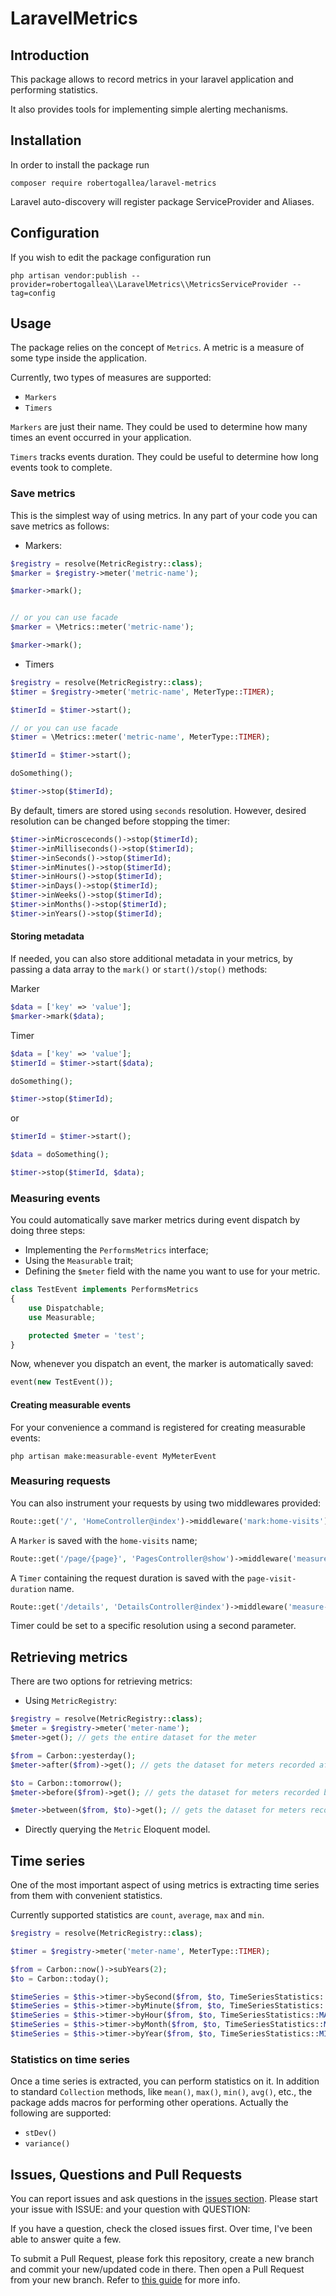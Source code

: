 # LaravelMetrics

## Introduction

This package allows to record metrics in your laravel application and performing statistics.

It also provides tools for implementing simple alerting mechanisms.

## Installation
In order to install the package run

`composer require robertogallea/laravel-metrics`

Laravel auto-discovery will register package ServiceProvider and Aliases.

## Configuration
If you wish to edit the package configuration run

```shell script
php artisan vendor:publish --provider=robertogallea\\LaravelMetrics\\MetricsServiceProvider --tag=config
```

## Usage
The package relies on the concept of `Metrics`.
A metric is a measure of some type inside the application. 

Currently, two types of measures are supported:
- `Markers`
- `Timers`

`Markers` are just their name. They could be used to determine how many times an event occurred in your application. 

`Timers` tracks events duration. They could be useful to determine how long events took to complete.

### Save metrics
This is the simplest way of using metrics. In any part of your code you can save metrics as follows:
- Markers:
```php
$registry = resolve(MetricRegistry::class);
$marker = $registry->meter('metric-name');

$marker->mark();


// or you can use facade
$marker = \Metrics::meter('metric-name');

$marker->mark();
```

- Timers
```php
$registry = resolve(MetricRegistry::class);
$timer = $registry->meter('metric-name', MeterType::TIMER);

$timerId = $timer->start();

// or you can use facade
$timer = \Metrics::meter('metric-name', MeterType::TIMER);

$timerId = $timer->start();

doSomething();

$timer->stop($timerId);
```

By default, timers are stored using `seconds` resolution. However, desired resolution can be changed before stopping 
the timer:

```php
$timer->inMicrosceconds()->stop($timerId);
$timer->inMilliseconds()->stop($timerId);
$timer->inSeconds()->stop($timerId);
$timer->inMinutes()->stop($timerId);
$timer->inHours()->stop($timerId);
$timer->inDays()->stop($timerId);
$timer->inWeeks()->stop($timerId);
$timer->inMonths()->stop($timerId);
$timer->inYears()->stop($timerId);
```

#### Storing metadata

If needed, you can also store additional metadata in your metrics, by passing a data array to the 
`mark()` or `start()/stop()` methods:

Marker
```php
$data = ['key' => 'value'];
$marker->mark($data);
```

Timer
```php
$data = ['key' => 'value'];
$timerId = $timer->start($data);

doSomething();

$timer->stop($timerId);
```
or
```php
$timerId = $timer->start();

$data = doSomething();

$timer->stop($timerId, $data);
```

### Measuring events
You could automatically save marker metrics during event dispatch by doing three steps:
 - Implementing the `PerformsMetrics` interface;
 - Using the `Measurable` trait;
 - Defining the `$meter` field with the name you want to use for your metric.

```php
class TestEvent implements PerformsMetrics
{
    use Dispatchable;
    use Measurable;

    protected $meter = 'test';
}
```

Now, whenever you dispatch an event, the marker is automatically saved:


```php
event(new TestEvent());
``` 

#### Creating measurable events
For your convenience a command is registered for creating measurable events:

```shell script
php artisan make:measurable-event MyMeterEvent
```


### Measuring requests
You can also instrument your requests by using two middlewares provided:
```php
Route::get('/', 'HomeController@index')->middleware('mark:home-visits');
```
A `Marker` is saved with the `home-visits` name;
 
```php
Route::get('/page/{page}', 'PagesController@show')->middleware('measure-time:page-visits-duration');
```
A `Timer` containing the request duration is saved with the `page-visit-duration` name.
  
```php
Route::get('/details', 'DetailsController@index')->middleware('measure-time:details-duration,milliseconds');
```
Timer could be set to a specific resolution using a second parameter.


## Retrieving metrics

There are two options for retrieving metrics:
- Using `MetricRegistry`:
```php
$registry = resolve(MetricRegistry::class);
$meter = $registry->meter('meter-name');
$meter->get(); // gets the entire dataset for the meter

$from = Carbon::yesterday();
$meter->after($from)->get(); // gets the dataset for meters recorded after $from

$to = Carbon::tomorrow();
$meter->before($from)->get(); // gets the dataset for meters recorded before $to

$meter->between($from, $to)->get(); // gets the dataset for meters recorded between $from and $to
```

- Directly querying the `Metric` Eloquent model.

## Time series

One of the most important aspect of using metrics is extracting time series from them with convenient statistics.

Currently supported statistics are `count`, `average`, `max` and `min`.

```php
$registry = resolve(MetricRegistry::class);

$timer = $registry->meter('meter-name', MeterType::TIMER);

$from = Carbon::now()->subYears(2);
$to = Carbon::today();

$timeSeries = $this->timer->bySecond($from, $to, TimeSeriesStatistics::COUNT);
$timeSeries = $this->timer->byMinute($from, $to, TimeSeriesStatistics::AVERAGE);
$timeSeries = $this->timer->byHour($from, $to, TimeSeriesStatistics::MAX);
$timeSeries = $this->timer->byMonth($from, $to, TimeSeriesStatistics::MIN);
$timeSeries = $this->timer->byYear($from, $to, TimeSeriesStatistics::MIN);
```

### Statistics on time series

Once a time series is extracted, you can perform statistics on it.
In addition to standard `Collection` methods, like `mean()`, `max()`, `min()`, `avg()`, etc., the package adds macros 
for performing other operations. Actually the following are supported:
- `stDev()`
- `variance()`  

## Issues, Questions and Pull Requests
You can report issues and ask questions in the [issues section](https://github.com/robertogallea/LaravelMetrics/issues). Please start your issue with ISSUE: and your question with QUESTION:

If you have a question, check the closed issues first. Over time, I've been able to answer quite a few.

To submit a Pull Request, please fork this repository, create a new branch and commit your new/updated code in there. Then open a Pull Request from your new branch. Refer to [this guide](https://help.github.com/articles/about-pull-requests/) for more info.